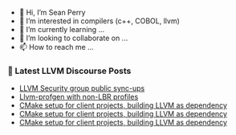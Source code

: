 - 👋 Hi, I’m Sean Perry
- 👀 I’m interested in compilers (c++, COBOL, llvm)
- 🌱 I’m currently learning ...
- 💞️ I’m looking to collaborate on ...
- 📫 How to reach me ...

<!---
s66perry/s66perry is a ✨ special ✨ repository because its `README.md` (this file) appears on your GitHub profile.
You can click the Preview link to take a look at your changes.
--->
### 📕 Latest LLVM Discourse Posts

<!-- DISCOURSE-LLVM:START -->
- [LLVM Security group public sync-ups](https://discourse.llvm.org/t/llvm-security-group-public-sync-ups/62735#post_19)
- [Llvm-profgen with non-LBR profiles](https://discourse.llvm.org/t/llvm-profgen-with-non-lbr-profiles/77140#post_2)
- [CMake setup for client projects, building LLVM as dependency](https://discourse.llvm.org/t/cmake-setup-for-client-projects-building-llvm-as-dependency/77136#post_6)
- [CMake setup for client projects, building LLVM as dependency](https://discourse.llvm.org/t/cmake-setup-for-client-projects-building-llvm-as-dependency/77136#post_5)
- [CMake setup for client projects, building LLVM as dependency](https://discourse.llvm.org/t/cmake-setup-for-client-projects-building-llvm-as-dependency/77136#post_4)
<!-- DISCOURSE-LLVM:END -->
